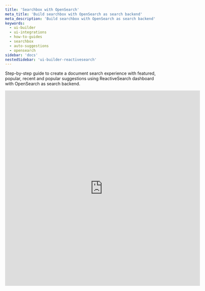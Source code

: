 ```yaml
---
title: 'Searchbox with OpenSearch'
meta_title: 'Build searchbox with OpenSearch as search backend'
meta_description: 'Build searchbox with OpenSearch as search backend'
keywords:
  - ui-builder
  - ui-integrations
  - how-to-guides
  - searchbox
  - auto-suggestions
  - opensearch
sidebar: 'docs'
nestedSidebar: 'ui-builder-reactivesearch'
---
```


Step-by-step guide to create a document search experience with featured, popular, recent and popular suggestions using ReactiveSearch dashboard with OpenSearch as search backend.
<iframe src="https://scribehow.com/embed/SearchBoxESOpenSearch_workflow__67pssprZSv6hOEdWj2eoIg" width="640" height="640" allowfullscreen frameborder="0"></iframe>